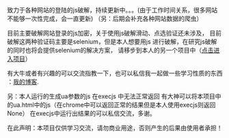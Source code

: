 致力于各种网站的登陆的js破解，持续更新中。。。(由于工作时间关系，很多网站不能够一次性完成，会一直更新)
（另：后期会补充各种网站数据的爬虫）

目前主要破解网站登录的js加密，关于使用js破解滑动、点选验证还未涉及，
目前破解这两种验证码主要是selenium，但是本人想要用js 进行破解，在研究js破解的同时也将会提供selenium的解决方案，
请移步到本人的另一个项目中（[点击进入项目](https://github.com/onepureman/selenium_login_cracking)）

有大牛或者有兴趣的可以交流指教一下，也可以私信我一起做一些学习性质的东西
：[我的博客](https://blog.csdn.net/amanloveformi).


另：本人运行的生成ua参数的js 在execjs 中无法正常返回 有大神可以将本项目中的ua.html中的js（在chrome中可以返回正常的结果但是本人使用execjs则返回None）
在execjs中运行出结果的可以私信交流，多谢。



在此声明：本项目仅供学习交流，请勿商业用途，否则产生的后果由使用者承担！
